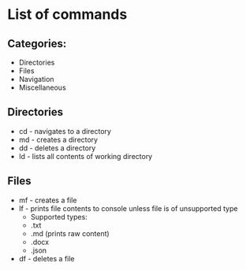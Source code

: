 # List of commands
## Categories:
* Directories
* Files
* Navigation
* Miscellaneous

## Directories
* cd - navigates to a directory
* md - creates a directory
* dd - deletes a directory
* ld - lists all contents of working directory
## Files
* mf - creates a file
* lf - prints file contents to console unless file is of unsupported type
    * Supported types:
    * .txt
    * .md (prints raw content)
    * .docx
    * .json
* df - deletes a file

